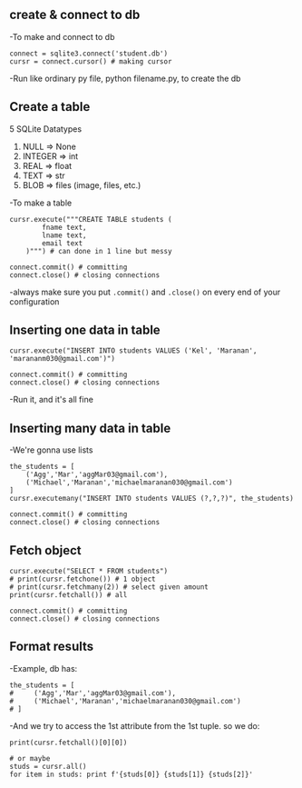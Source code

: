 ## create & connect to db
-To make and connect to db
```
connect = sqlite3.connect('student.db')
cursr = connect.cursor() # making cursor
```
-Run like ordinary py file, python filename.py, to create the db


## Create a table
5 SQLite Datatypes
1. NULL => None
2. INTEGER => int
3. REAL => float
4. TEXT => str
5. BLOB => files (image, files, etc.)

-To make a table
```
cursr.execute("""CREATE TABLE students (
		fname text,
		lname text,
		email text
	)""") # can done in 1 line but messy

connect.commit() # committing
connect.close() # closing connections
```
-always make sure you put `.commit()` and `.close()` on every end of your configuration

 
## Inserting one data in table
```
cursr.execute("INSERT INTO students VALUES ('Kel', 'Maranan', 'marananm030@gmail.com')")

connect.commit() # committing
connect.close() # closing connections
```
-Run it, and it's all fine


## Inserting many data in table
-We're gonna use lists
```
the_students = [
    ('Agg','Mar','aggMar03@gmail.com'),
    ('Michael','Maranan','michaelmaranan030@gmail.com')
]
cursr.executemany("INSERT INTO students VALUES (?,?,?)", the_students)

connect.commit() # committing
connect.close() # closing connections
```


## Fetch object
```
cursr.execute("SELECT * FROM students")
# print(cursr.fetchone()) # 1 object
# print(cursr.fetchmany(2)) # select given amount
print(cursr.fetchall()) # all

connect.commit() # committing
connect.close() # closing connections
```


## Format results
-Example, db has:
```
the_students = [
#     ('Agg','Mar','aggMar03@gmail.com'),
#     ('Michael','Maranan','michaelmaranan030@gmail.com')
# ]
```
-And we try to access the 1st attribute from the 1st tuple. so we do:
```
print(cursr.fetchall()[0][0])

# or maybe
studs = cursr.all()
for item in studs: print f'{studs[0]} {studs[1]} {studs[2]}'
```